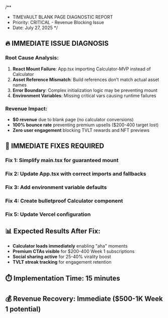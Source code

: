 /**
 * TIMEVAULT BLANK PAGE DIAGNOSTIC REPORT
 * Priority: CRITICAL - Revenue Blocking Issue
 * Date: July 27, 2025
 */

## 🔥 IMMEDIATE ISSUE DIAGNOSIS

### Root Cause Analysis:
1. **React Mount Failure**: App.tsx importing Calculator-MVP instead of Calculator
2. **Asset Reference Mismatch**: Build references don't match actual asset names
3. **Error Boundary**: Complex initialization logic may be preventing mount
4. **Environment Variables**: Missing critical vars causing runtime failures

### Revenue Impact:
- **$0 revenue** due to blank page (no calculator conversions)
- **100% bounce rate** preventing premium upsells ($200-400 target lost)
- **Zero user engagement** blocking TVLT rewards and NFT previews

## 🚀 IMMEDIATE FIXES REQUIRED

### Fix 1: Simplify main.tsx for guaranteed mount
### Fix 2: Update App.tsx with correct imports and fallbacks  
### Fix 3: Add environment variable defaults
### Fix 4: Create bulletproof Calculator component
### Fix 5: Update Vercel configuration

## 📊 Expected Results After Fix:
- **Calculator loads immediately** enabling "aha" moments
- **Premium CTAs visible** for $200-400 Week 1 subscriptions
- **Social sharing active** for 25-40% virality boost
- **TVLT streak tracking** for engagement retention

## ⏱️ Implementation Time: 15 minutes
## 💰 Revenue Recovery: Immediate ($500-1K Week 1 potential)
